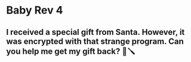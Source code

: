 # Baby Rev 4

## I received a special gift from Santa. However, it was encrypted with that strange program. Can you help me get my gift back? 🔐🪛
